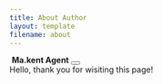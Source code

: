 ```yaml
---
title: About Author
layout: template
filename: about
--- 
```

<title>About Author</title>
<div class="position-fixed bottom-0 end-0 p-3" style="z-index: 11">
  <div class="toast" role="alert" aria-live="assertive" aria-atomic="true">
    <div class="toast-header">
	  <img src="static/img/favicon_96x96.ico" class="rounded me-2" alt="">
	  <strong class="me-auto">Ma.kent Agent</strong>
	  <button type="button" class="btn-close" data-bs-dismiss="toast" aria-label="Close"></button>
    </div>
    <div class="toast-body">
	  Hello, thank you for wisiting this page!
    </div>
  </div>
</div>